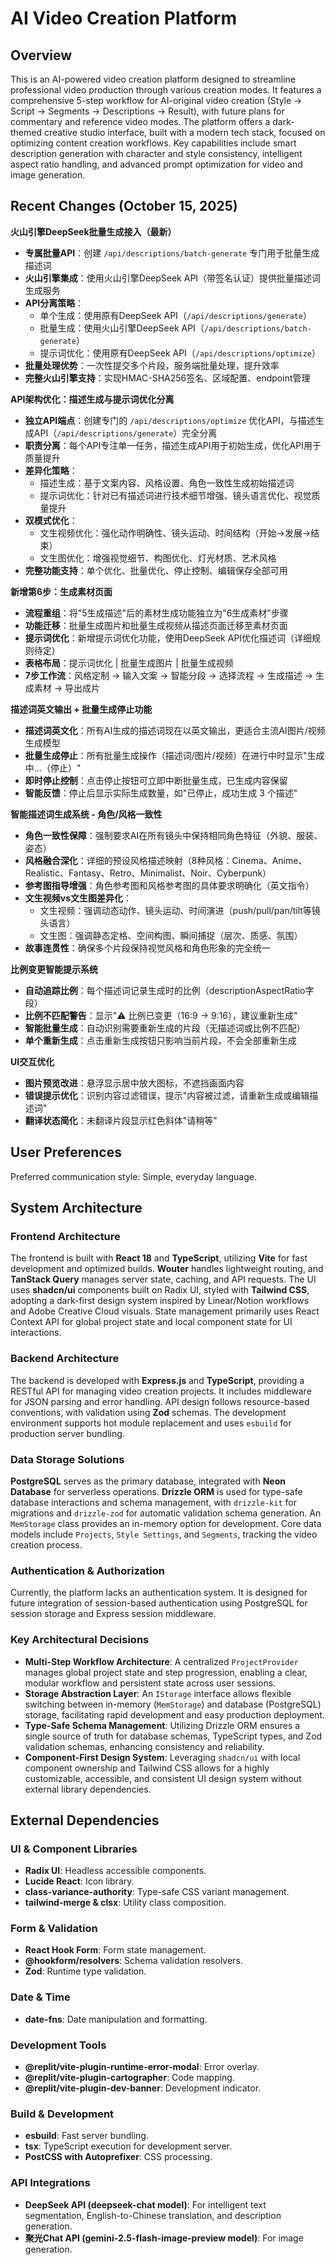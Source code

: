 # AI Video Creation Platform

## Overview

This is an AI-powered video creation platform designed to streamline professional video production through various creation modes. It features a comprehensive 5-step workflow for AI-original video creation (Style → Script → Segments → Descriptions → Result), with future plans for commentary and reference video modes. The platform offers a dark-themed creative studio interface, built with a modern tech stack, focused on optimizing content creation workflows. Key capabilities include smart description generation with character and style consistency, intelligent aspect ratio handling, and advanced prompt optimization for video and image generation.

## Recent Changes (October 15, 2025)

**火山引擎DeepSeek批量生成接入（最新）**
- **专属批量API**：创建 `/api/descriptions/batch-generate` 专门用于批量生成描述词
- **火山引擎集成**：使用火山引擎DeepSeek API（带签名认证）提供批量描述词生成服务
- **API分离策略**：
  - 单个生成：使用原有DeepSeek API（`/api/descriptions/generate`）
  - 批量生成：使用火山引擎DeepSeek API（`/api/descriptions/batch-generate`）
  - 提示词优化：使用原有DeepSeek API（`/api/descriptions/optimize`）
- **批量处理优势**：一次性提交多个片段，服务端批量处理，提升效率
- **完整火山引擎支持**：实现HMAC-SHA256签名、区域配置、endpoint管理

**API架构优化：描述生成与提示词优化分离**
- **独立API端点**：创建专门的 `/api/descriptions/optimize` 优化API，与描述生成API（`/api/descriptions/generate`）完全分离
- **职责分离**：每个API专注单一任务，描述生成API用于初始生成，优化API用于质量提升
- **差异化策略**：
  - 描述生成：基于文案内容、风格设置、角色一致性生成初始描述词
  - 提示词优化：针对已有描述词进行技术细节增强、镜头语言优化、视觉质量提升
- **双模式优化**：
  - 文生视频优化：强化动作明确性、镜头运动、时间结构（开始→发展→结束）
  - 文生图优化：增强视觉细节、构图优化、灯光材质、艺术风格
- **完整功能支持**：单个优化、批量优化、停止控制、编辑保存全部可用

**新增第6步：生成素材页面**
- **流程重组**：将"5生成描述"后的素材生成功能独立为"6生成素材"步骤
- **功能迁移**：批量生成图片和批量生成视频从描述页面迁移至素材页面
- **提示词优化**：新增提示词优化功能，使用DeepSeek API优化描述词（详细规则待定）
- **表格布局**：提示词优化 | 批量生成图片 | 批量生成视频
- **7步工作流**：风格定制 → 输入文案 → 智能分段 → 选择流程 → 生成描述 → 生成素材 → 导出成片

**描述词英文输出 + 批量生成停止功能**
- **描述词英文化**：所有AI生成的描述词现在以英文输出，更适合主流AI图片/视频生成模型
- **批量生成停止**：所有批量生成操作（描述词/图片/视频）在进行中时显示"生成中...（停止）"
- **即时停止控制**：点击停止按钮可立即中断批量生成，已生成内容保留
- **智能反馈**：停止后显示实际生成数量，如"已停止，成功生成 3 个描述"

**智能描述词生成系统 - 角色/风格一致性**
- **角色一致性保障**：强制要求AI在所有镜头中保持相同角色特征（外貌、服装、姿态）
- **风格融合深化**：详细的预设风格描述映射（8种风格：Cinema、Anime、Realistic、Fantasy、Retro、Minimalist、Noir、Cyberpunk）
- **参考图指导增强**：角色参考图和风格参考图的具体要求明确化（英文指令）
- **文生视频vs文生图差异化**：
  - 文生视频：强调动态动作、镜头运动、时间演进（push/pull/pan/tilt等镜头语言）
  - 文生图：强调静态定格、空间构图、瞬间捕捉（层次、质感、氛围）
- **故事连贯性**：确保多个片段保持视觉风格和角色形象的完全统一

**比例变更智能提示系统**
- **自动追踪比例**：每个描述词记录生成时的比例（descriptionAspectRatio字段）
- **比例不匹配警告**：显示"⚠️ 比例已变更（16:9 → 9:16），建议重新生成"
- **智能批量生成**：自动识别需要重新生成的片段（无描述词或比例不匹配）
- **单个重新生成**：点击重新生成按钮只影响当前片段，不会全部重新生成

**UI交互优化**
- **图片预览改进**：悬浮显示居中放大图标，不遮挡画面内容
- **错误提示优化**：识别内容过滤错误，提示"内容被过滤，请重新生成或编辑描述词"
- **翻译状态简化**：未翻译片段显示红色斜体"请稍等"

## User Preferences

Preferred communication style: Simple, everyday language.

## System Architecture

### Frontend Architecture

The frontend is built with **React 18** and **TypeScript**, utilizing **Vite** for fast development and optimized builds. **Wouter** handles lightweight routing, and **TanStack Query** manages server state, caching, and API requests. The UI uses **shadcn/ui** components built on Radix UI, styled with **Tailwind CSS**, adopting a dark-first design system inspired by Linear/Notion workflows and Adobe Creative Cloud visuals. State management primarily uses React Context API for global project state and local component state for UI interactions.

### Backend Architecture

The backend is developed with **Express.js** and **TypeScript**, providing a RESTful API for managing video creation projects. It includes middleware for JSON parsing and error handling. API design follows resource-based conventions, with validation using **Zod** schemas. The development environment supports hot module replacement and uses `esbuild` for production server bundling.

### Data Storage Solutions

**PostgreSQL** serves as the primary database, integrated with **Neon Database** for serverless operations. **Drizzle ORM** is used for type-safe database interactions and schema management, with `drizzle-kit` for migrations and `drizzle-zod` for automatic validation schema generation. An `MemStorage` class provides an in-memory option for development. Core data models include `Projects`, `Style Settings`, and `Segments`, tracking the video creation process.

### Authentication & Authorization

Currently, the platform lacks an authentication system. It is designed for future integration of session-based authentication using PostgreSQL for session storage and Express session middleware.

### Key Architectural Decisions

-   **Multi-Step Workflow Architecture**: A centralized `ProjectProvider` manages global project state and step progression, enabling a clear, modular workflow and persistent state across user sessions.
-   **Storage Abstraction Layer**: An `IStorage` interface allows flexible switching between in-memory (`MemStorage`) and database (PostgreSQL) storage, facilitating rapid development and easy production deployment.
-   **Type-Safe Schema Management**: Utilizing Drizzle ORM ensures a single source of truth for database schemas, TypeScript types, and Zod validation schemas, enhancing consistency and reliability.
-   **Component-First Design System**: Leveraging `shadcn/ui` with local component ownership and Tailwind CSS allows for a highly customizable, accessible, and consistent UI design system without external library dependencies.

## External Dependencies

### UI & Component Libraries

-   **Radix UI**: Headless accessible components.
-   **Lucide React**: Icon library.
-   **class-variance-authority**: Type-safe CSS variant management.
-   **tailwind-merge & clsx**: Utility class composition.

### Form & Validation

-   **React Hook Form**: Form state management.
-   **@hookform/resolvers**: Schema validation resolvers.
-   **Zod**: Runtime type validation.

### Date & Time

-   **date-fns**: Date manipulation and formatting.

### Development Tools

-   **@replit/vite-plugin-runtime-error-modal**: Error overlay.
-   **@replit/vite-plugin-cartographer**: Code mapping.
-   **@replit/vite-plugin-dev-banner**: Development indicator.

### Build & Development

-   **esbuild**: Fast server bundling.
-   **tsx**: TypeScript execution for development server.
-   **PostCSS with Autoprefixer**: CSS processing.

### API Integrations

-   **DeepSeek API (deepseek-chat model)**: For intelligent text segmentation, English-to-Chinese translation, and description generation.
-   **聚光Chat API (gemini-2.5-flash-image-preview model)**: For image generation.